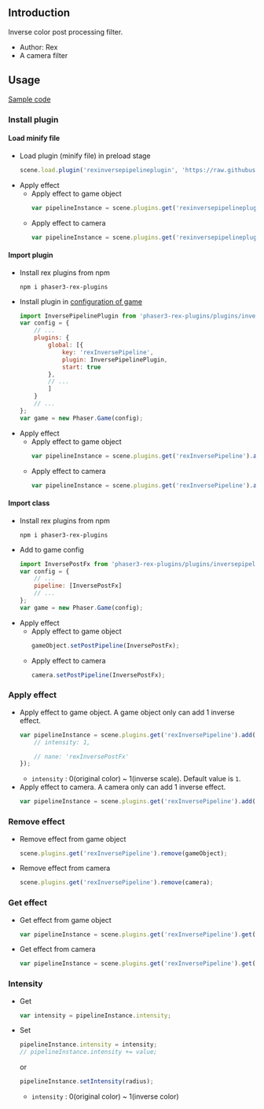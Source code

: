 ## Introduction

Inverse color post processing filter.

- Author: Rex
- A camera filter

## Usage

[Sample code](https://github.com/rexrainbow/phaser3-rex-notes/tree/master/examples/shader-inverse)

### Install plugin

#### Load minify file

- Load plugin (minify file) in preload stage
    ```javascript
    scene.load.plugin('rexinversepipelineplugin', 'https://raw.githubusercontent.com/rexrainbow/phaser3-rex-notes/master/dist/rexinversepipelineplugin.min.js', true);
    ```
- Apply effect
    - Apply effect to game object
        ```javascript
        var pipelineInstance = scene.plugins.get('rexinversepipelineplugin').add(gameObject, config);
        ```
    - Apply effect to camera
        ```javascript
        var pipelineInstance = scene.plugins.get('rexinversepipelineplugin').add(camera, config);
        ```

#### Import plugin

- Install rex plugins from npm
    ```
    npm i phaser3-rex-plugins
    ```
- Install plugin in [configuration of game](game.md#configuration)
    ```javascript
    import InversePipelinePlugin from 'phaser3-rex-plugins/plugins/inversepipeline-plugin.js';
    var config = {
        // ...
        plugins: {
            global: [{
                key: 'rexInversePipeline',
                plugin: InversePipelinePlugin,
                start: true
            },
            // ...
            ]
        }
        // ...
    };
    var game = new Phaser.Game(config);
    ```
- Apply effect
    - Apply effect to game object
        ```javascript
        var pipelineInstance = scene.plugins.get('rexInversePipeline').add(gameObject, config);
        ```
    - Apply effect to camera
        ```javascript
        var pipelineInstance = scene.plugins.get('rexInversePipeline').add(camera, config);
        ```

#### Import class

- Install rex plugins from npm
    ```
    npm i phaser3-rex-plugins
    ```
- Add to game config
    ```javascript
    import InversePostFx from 'phaser3-rex-plugins/plugins/inversepipeline.js';
    var config = {
        // ...
        pipeline: [InversePostFx]
        // ...
    };
    var game = new Phaser.Game(config);
    ```
- Apply effect
    - Apply effect to game object
        ```javascript
        gameObject.setPostPipeline(InversePostFx);
        ```
    - Apply effect to camera
        ```javascript
        camera.setPostPipeline(InversePostFx);
        ```

### Apply effect

- Apply effect to game object. A game object only can add 1 inverse effect.
    ```javascript
    var pipelineInstance = scene.plugins.get('rexInversePipeline').add(gameObject, {
        // intensity: 1,

        // nane: 'rexInversePostFx'
    });
    ```
    - `intensity` : 0(original color) ~ 1(inverse scale). Default value is `1`.
- Apply effect to camera. A camera only can add 1 inverse effect.
    ```javascript
    var pipelineInstance = scene.plugins.get('rexInversePipeline').add(camera, config);
    ```

### Remove effect

- Remove effect from game object
    ```javascript
    scene.plugins.get('rexInversePipeline').remove(gameObject);
    ```
- Remove effect from camera
    ```javascript
    scene.plugins.get('rexInversePipeline').remove(camera);
    ```

### Get effect

- Get effect from game object
    ```javascript
    var pipelineInstance = scene.plugins.get('rexInversePipeline').get(gameObject);
    ```
- Get effect from camera
    ```javascript
    var pipelineInstance = scene.plugins.get('rexInversePipeline').get(camera);
    ```

### Intensity

- Get
    ```javascript
    var intensity = pipelineInstance.intensity;
    ```
- Set
    ```javascript
    pipelineInstance.intensity = intensity;
    // pipelineInstance.intensity += value;
    ```
    or
    ```javascript
    pipelineInstance.setIntensity(radius);
    ```
    - `intensity` : 0(original color) ~ 1(inverse color)
